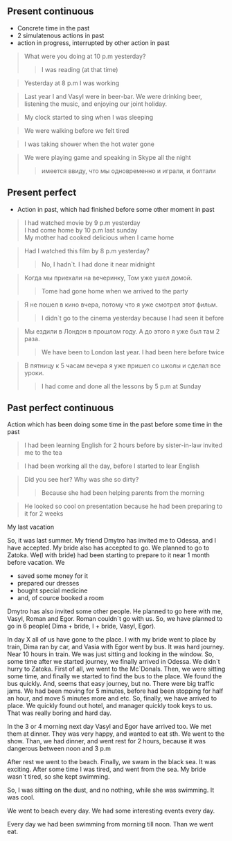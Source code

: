 ## Present continuous

* Concrete time in the past
* 2 simulatenous actions in past
* action in progress, interrupted by other action in past

> What were you doing at 10 p.m yesterday?
>> I was reading (at that time)


> Yesterday at 8 p.m I was working

> Last year I and Vasyl were in beer-bar. 
> We were drinking beer, listening the music, and enjoying our joint holiday.

> My clock started to sing when I was sleeping

> We were walking before we felt tired

> I was taking shower when the hot water gone

> We were playing game and speaking in Skype all the night
>> имеется ввиду, что мы одновременно и играли, и болтали




## Present perfect

* Action in past, which had finished before some other moment in past


>I had watched movie by 9 p.m yesterday  
> I had come home by 10 p.m last sunday  
> My mother had cooked delicious when I came home  

> Had I watched this film by 8 p.m yesterday? 
>> No, I hadn`t. I had done it near midnight

> Когда мы приехали на вечеринку, Том уже ушел домой.  
>> Tome had gone home when we arrived to the party

> Я не пошел в кино вчера, потому что я уже смотрел этот фильм.  
>> I didn`t go to the cinema yesterday because I had seen it before


> Мы ездили в Лондон в прошлом году. А до этого я уже был там 2 раза.  
>> We have been to London last year. I had been here before twice

> В пятницу к 5 часам вечера я уже пришел со школы и сделал все уроки.  
>> I had come and done all the lessons by 5 p.m at Sunday


## Past perfect continuous

Action which has been doing some time in the past before some time in the past

> I had been learning English for 2 hours before by sister-in-law invited me to the tea

> I had been working all the day, before I started to lear English

> Did you see her? Why was she so dirty?
>> Because she had been helping parents from the morning


> He looked so cool on presentation because he had been preparing to it for 2 weeks


My last vacation

So, it was last summer. My friend Dmytro has invited me to Odessa, and I have accepted.
My bride also has accepted to go. We planned to go to Zatoka. 
We(I with bride) had been starting to prepare to it near 1 month before vacation.
We
* saved some money for it
* prepared our dresses
* bought special medicine
* and, of cource booked a room

Dmytro has also invited some other people. He planned to go here with me, Vasyl,
Roman and Egor. Roman couldn`t go with us. So, we have planned to go in 6 people(
Dima + bride, I + bride, Vasyl, Egor).

In day X all of us have gone to the place. I with my bride went to place by train, Dima
ran by car, and Vasia with Egor went by bus. It was hard journey. Near 10 hours in train.
We was just sitting and looking in the window. So, some time after we started journey,
we finally arrived in Odessa. We didn\`t hurry to Zatoka. First of all, we went to 
the Mc\`Donals. Then, we were sitting some time, and finally we started to find the bus to the place.
We found the bus quickly. And, seems that easy journey, but no. There were big traffic jams.
We had been moving for 5 minutes, before had been stopping for half an hour, and move
5 minutes more and etc. So, finally, we have arrived to place. We quickly found out hotel, and
manager quickly took keys to us. That was really boring and hard day.

In the 3 or 4 morning next day Vasyl and Egor have arrived too. We met them at dinner.
They was very happy, and wanted to eat sth. We went to the show. Than, we had dinner,
and went rest for 2 hours, because it was dangerous between noon and 3 p.m

After rest we went to the beach. Finally, we swam in the black sea. It was exciting.
After some time I was tired, and went from the sea. My bride wasn\`t tired, so she kept swimming.

So, I was sitting on the dust, and no nothing, while she was swimming. It was cool.

We went to beach every day. We had some interesting events every day.

Every day we had been swimming from morning till noon. Than we went eat.



